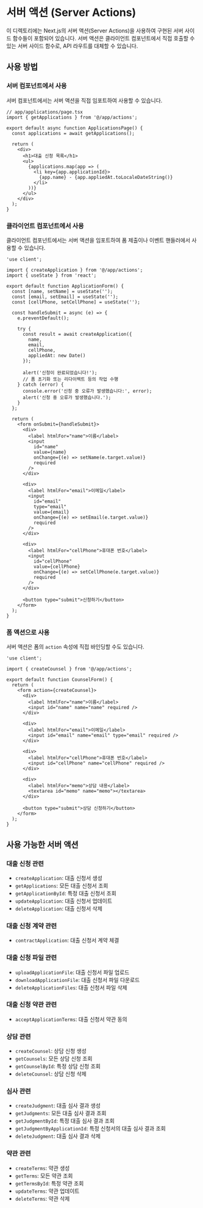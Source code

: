 # 서버 액션 (Server Actions)

이 디렉토리에는 Next.js의 서버 액션(Server Actions)을 사용하여 구현된 서버 사이드 함수들이 포함되어 있습니다. 서버 액션은 클라이언트 컴포넌트에서 직접 호출할 수 있는 서버 사이드 함수로, API 라우트를 대체할 수 있습니다.

## 사용 방법

### 서버 컴포넌트에서 사용

서버 컴포넌트에서는 서버 액션을 직접 임포트하여 사용할 수 있습니다.

```tsx
// app/applications/page.tsx
import { getApplications } from '@/app/actions';

export default async function ApplicationsPage() {
  const applications = await getApplications();
  
  return (
    <div>
      <h1>대출 신청 목록</h1>
      <ul>
        {applications.map(app => (
          <li key={app.applicationId}>
            {app.name} - {app.appliedAt.toLocaleDateString()}
          </li>
        ))}
      </ul>
    </div>
  );
}
```

### 클라이언트 컴포넌트에서 사용

클라이언트 컴포넌트에서는 서버 액션을 임포트하여 폼 제출이나 이벤트 핸들러에서 사용할 수 있습니다.

```tsx
'use client';

import { createApplication } from '@/app/actions';
import { useState } from 'react';

export default function ApplicationForm() {
  const [name, setName] = useState('');
  const [email, setEmail] = useState('');
  const [cellPhone, setCellPhone] = useState('');
  
  const handleSubmit = async (e) => {
    e.preventDefault();
    
    try {
      const result = await createApplication({
        name,
        email,
        cellPhone,
        appliedAt: new Date()
      });
      
      alert('신청이 완료되었습니다!');
      // 폼 초기화 또는 리다이렉트 등의 작업 수행
    } catch (error) {
      console.error('신청 중 오류가 발생했습니다:', error);
      alert('신청 중 오류가 발생했습니다.');
    }
  };
  
  return (
    <form onSubmit={handleSubmit}>
      <div>
        <label htmlFor="name">이름</label>
        <input
          id="name"
          value={name}
          onChange={(e) => setName(e.target.value)}
          required
        />
      </div>
      
      <div>
        <label htmlFor="email">이메일</label>
        <input
          id="email"
          type="email"
          value={email}
          onChange={(e) => setEmail(e.target.value)}
          required
        />
      </div>
      
      <div>
        <label htmlFor="cellPhone">휴대폰 번호</label>
        <input
          id="cellPhone"
          value={cellPhone}
          onChange={(e) => setCellPhone(e.target.value)}
          required
        />
      </div>
      
      <button type="submit">신청하기</button>
    </form>
  );
}
```

### 폼 액션으로 사용

서버 액션은 폼의 `action` 속성에 직접 바인딩할 수도 있습니다.

```tsx
'use client';

import { createCounsel } from '@/app/actions';

export default function CounselForm() {
  return (
    <form action={createCounsel}>
      <div>
        <label htmlFor="name">이름</label>
        <input id="name" name="name" required />
      </div>
      
      <div>
        <label htmlFor="email">이메일</label>
        <input id="email" name="email" type="email" required />
      </div>
      
      <div>
        <label htmlFor="cellPhone">휴대폰 번호</label>
        <input id="cellPhone" name="cellPhone" required />
      </div>
      
      <div>
        <label htmlFor="memo">상담 내용</label>
        <textarea id="memo" name="memo"></textarea>
      </div>
      
      <button type="submit">상담 신청하기</button>
    </form>
  );
}
```

## 사용 가능한 서버 액션

### 대출 신청 관련

- `createApplication`: 대출 신청서 생성
- `getApplications`: 모든 대출 신청서 조회
- `getApplicationById`: 특정 대출 신청서 조회
- `updateApplication`: 대출 신청서 업데이트
- `deleteApplication`: 대출 신청서 삭제

### 대출 신청 계약 관련

- `contractApplication`: 대출 신청서 계약 체결

### 대출 신청 파일 관련

- `uploadApplicationFile`: 대출 신청서 파일 업로드
- `downloadApplicationFile`: 대출 신청서 파일 다운로드
- `deleteApplicationFiles`: 대출 신청서 파일 삭제

### 대출 신청 약관 관련

- `acceptApplicationTerms`: 대출 신청서 약관 동의

### 상담 관련

- `createCounsel`: 상담 신청 생성
- `getCounsels`: 모든 상담 신청 조회
- `getCounselById`: 특정 상담 신청 조회
- `deleteCounsel`: 상담 신청 삭제

### 심사 관련

- `createJudgment`: 대출 심사 결과 생성
- `getJudgments`: 모든 대출 심사 결과 조회
- `getJudgmentById`: 특정 대출 심사 결과 조회
- `getJudgmentByApplicationId`: 특정 신청서의 대출 심사 결과 조회
- `deleteJudgment`: 대출 심사 결과 삭제

### 약관 관련

- `createTerms`: 약관 생성
- `getTerms`: 모든 약관 조회
- `getTermsById`: 특정 약관 조회
- `updateTerms`: 약관 업데이트
- `deleteTerms`: 약관 삭제 